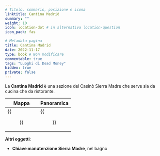 ```yaml
---
# Titolo, sommario, posizione e icona
linktitle: Cantina Madrid
summary: ""
weight: 10
icon: location-dot # in alternativa location-question
icon_pack: fas

# Metadata pagina
title: Cantina Madrid
date: 2022-11-17
type: book # Non modificare
commentable: true
tags: "Luoghi di Dead Money"
hidden: true
private: false
---
```



<div class="fnv">

La **Cantina Madrid** è una sezione del Casinò Sierra Madre che serve sia da cucina che da ristorante.

| Mappa | Panoramica |
| ----- | ---------- |
| {{<figure src="fnv/SMC_CM_loc.webp">}}      |   {{<figure src="fnv/Sierra_Madre_cantina.webp">}}         | 

**Altri oggetti**:
- **Chiave manutenzione Sierra Madre**, nel bagno

</div>

